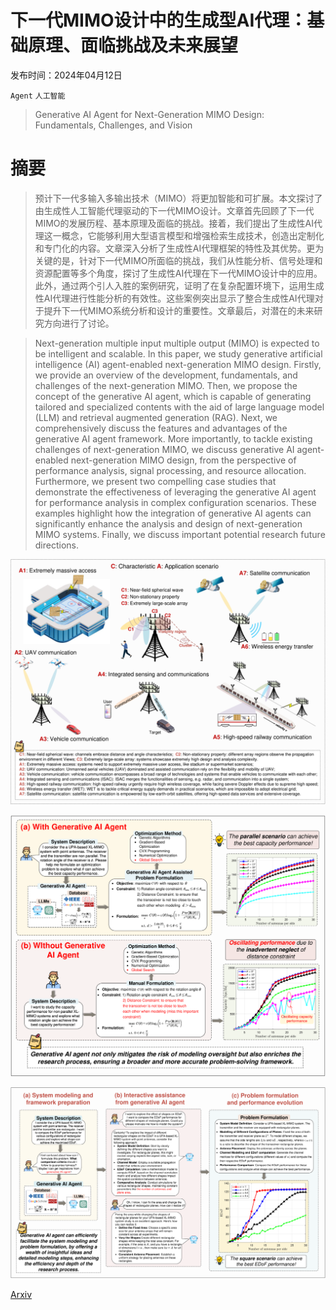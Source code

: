 # 下一代MIMO设计中的生成型AI代理：基础原理、面临挑战及未来展望

发布时间：2024年04月12日

`Agent` `人工智能`

> Generative AI Agent for Next-Generation MIMO Design: Fundamentals, Challenges, and Vision

# 摘要

> 预计下一代多输入多输出技术（MIMO）将更加智能和可扩展。本文探讨了由生成性人工智能代理驱动的下一代MIMO设计。文章首先回顾了下一代MIMO的发展历程、基本原理及面临的挑战。接着，我们提出了生成性AI代理这一概念，它能够利用大型语言模型和增强检索生成技术，创造出定制化和专门化的内容。文章深入分析了生成性AI代理框架的特性及其优势。更为关键的是，针对下一代MIMO所面临的挑战，我们从性能分析、信号处理和资源配置等多个角度，探讨了生成性AI代理在下一代MIMO设计中的应用。此外，通过两个引人入胜的案例研究，证明了在复杂配置环境下，运用生成性AI代理进行性能分析的有效性。这些案例突出显示了整合生成性AI代理对于提升下一代MIMO系统分析和设计的重要性。文章最后，对潜在的未来研究方向进行了讨论。

> Next-generation multiple input multiple output (MIMO) is expected to be intelligent and scalable. In this paper, we study generative artificial intelligence (AI) agent-enabled next-generation MIMO design. Firstly, we provide an overview of the development, fundamentals, and challenges of the next-generation MIMO. Then, we propose the concept of the generative AI agent, which is capable of generating tailored and specialized contents with the aid of large language model (LLM) and retrieval augmented generation (RAG). Next, we comprehensively discuss the features and advantages of the generative AI agent framework. More importantly, to tackle existing challenges of next-generation MIMO, we discuss generative AI agent-enabled next-generation MIMO design, from the perspective of performance analysis, signal processing, and resource allocation. Furthermore, we present two compelling case studies that demonstrate the effectiveness of leveraging the generative AI agent for performance analysis in complex configuration scenarios. These examples highlight how the integration of generative AI agents can significantly enhance the analysis and design of next-generation MIMO systems. Finally, we discuss important potential research future directions.

![下一代MIMO设计中的生成型AI代理：基础原理、面临挑战及未来展望](../../../paper_images/2404.08878/x1.png)

![下一代MIMO设计中的生成型AI代理：基础原理、面临挑战及未来展望](../../../paper_images/2404.08878/x4.png)

![下一代MIMO设计中的生成型AI代理：基础原理、面临挑战及未来展望](../../../paper_images/2404.08878/x5.png)

[Arxiv](https://arxiv.org/abs/2404.08878)